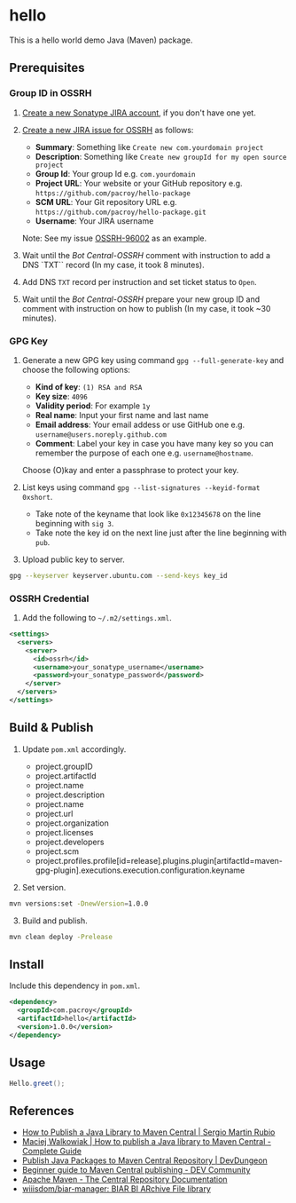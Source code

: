 # hello

This is a hello world demo Java (Maven) package.

## Prerequisites

### Group ID in OSSRH

1. [Create a new Sonatype JIRA account](https://issues.sonatype.org/secure/Signup!default.jspa), if you don't have one yet.
2. [Create a new JIRA issue for OSSRH](https://issues.sonatype.org/secure/CreateIssue.jspa?issuetype=21&pid=10134) as follows:

   - **Summary**: Something like `Create new com.yourdomain project`
   - **Description**: Something like `Create new groupId for my open source project`
   - **Group Id**: Your group Id e.g. `com.yourdomain`
   - **Project URL**: Your website or your GitHub repository e.g. `https://github.com/pacroy/hello-package`
   - **SCM URL**: Your Git repository URL e.g. `https://github.com/pacroy/hello-package.git`
   - **Username**: Your JIRA username

    Note: See my issue [OSSRH-96002](https://issues.sonatype.org/projects/OSSRH/issues/OSSRH-96002) as an example.

3. Wait until the *Bot Central-OSSRH* comment with instruction to add a DNS `TXT`` record (In my case, it took 8 minutes).
4. Add DNS `TXT` record per instruction and set ticket status to `Open`.
5. Wait until the *Bot Central-OSSRH* prepare your new group ID and comment with instruction on how to publish (In my case, it took ~30 minutes).

### GPG Key

1. Generate a new GPG key using command `gpg --full-generate-key` and choose the following options:

   - **Kind of key**: `(1) RSA and RSA`
   - **Key size**: `4096`
   - **Validity period**: For example `1y`
   - **Real name**: Input your first name and last name
   - **Email address**: Your email addess or use GitHub one e.g. `username@users.noreply.github.com`
   - **Comment**: Label your key in case you have many key so you can remember the purpose of each one e.g. `username@hostname`.

    Choose (O)kay and enter a passphrase to protect your key.

2. List keys using command `gpg --list-signatures --keyid-format 0xshort`. 
   - Take note of the keyname that look like `0x12345678` on the line beginning with `sig 3`.
   - Take note the key id on the next line just after the line beginning with `pub`.

3. Upload public key to server.

```sh
gpg --keyserver keyserver.ubuntu.com --send-keys key_id
```

### OSSRH Credential

1. Add the following to `~/.m2/settings.xml`.

```xml
<settings>
  <servers>
    <server>
      <id>ossrh</id> 
      <username>your_sonatype_username</username>
      <password>your_sonatype_password</password>
    </server>
  </servers>
</settings>
```

## Build & Publish

1. Update `pom.xml` accordingly.

   - project.groupID
   - project.artifactId
   - project.name
   - project.description
   - project.name
   - project.url
   - project.organization
   - project.licenses
   - project.developers
   - project.scm
   - project.profiles.profile[id=release].plugins.plugin[artifactId=maven-gpg-plugin].executions.execution.configuration.keyname

2. Set version.

```sh
mvn versions:set -DnewVersion=1.0.0
```

3. Build and publish.

```sh
mvn clean deploy -Prelease
```

## Install

Include this dependency in `pom.xml`.

```xml
<dependency>
  <groupId>com.pacroy</groupId>
  <artifactId>hello</artifactId>
  <version>1.0.0</version>
</dependency>
```

## Usage

```java
Hello.greet();
```

## References

- [How to Publish a Java Library to Maven Central | Sergio Martin Rubio](https://sergiomartinrubio.com/articles/how-to-publish-a-java-library-to-maven-central/)
- [Maciej Walkowiak | How to publish a Java library to Maven Central - Complete Guide](https://maciejwalkowiak.com/blog/publish-java-library-maven-central/)
- [Publish Java Packages to Maven Central Repository | DevDungeon](https://www.devdungeon.com/content/publish-java-packages-maven-central-repository)
- [Beginner guide to Maven Central publishing - DEV Community](https://dev.to/julbrs/beginner-guide-to-maven-central-publishing-3jio)
- [Apache Maven - The Central Repository Documentation](https://central.sonatype.org/publish/publish-maven/#deployment)
- [wiiisdom/biar-manager: BIAR BI ARchive File library](https://github.com/wiiisdom/biar-manager)